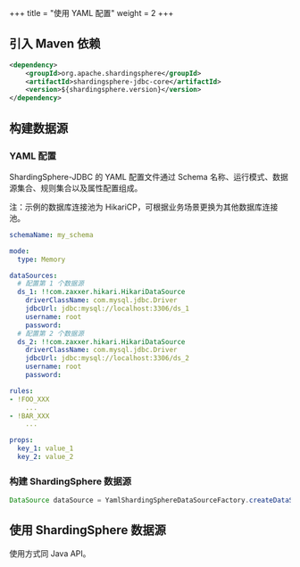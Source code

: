 +++
title = "使用 YAML 配置"
weight = 2
+++

## 引入 Maven 依赖

```xml
<dependency>
    <groupId>org.apache.shardingsphere</groupId>
    <artifactId>shardingsphere-jdbc-core</artifactId>
    <version>${shardingsphere.version}</version>
</dependency>
```

## 构建数据源

### YAML 配置

ShardingSphere-JDBC 的 YAML 配置文件通过 Schema 名称、运行模式、数据源集合、规则集合以及属性配置组成。

注：示例的数据库连接池为 HikariCP，可根据业务场景更换为其他数据库连接池。

```yaml
schemaName: my_schema

mode:
  type: Memory

dataSources:
  # 配置第 1 个数据源
  ds_1: !!com.zaxxer.hikari.HikariDataSource
    driverClassName: com.mysql.jdbc.Driver
    jdbcUrl: jdbc:mysql://localhost:3306/ds_1
    username: root
    password:
  # 配置第 2 个数据源
  ds_2: !!com.zaxxer.hikari.HikariDataSource
    driverClassName: com.mysql.jdbc.Driver
    jdbcUrl: jdbc:mysql://localhost:3306/ds_2
    username: root
    password: 

rules:
- !FOO_XXX
    ...
- !BAR_XXX
    ...

props:
  key_1: value_1
  key_2: value_2
```

### 构建 ShardingSphere 数据源

```java
DataSource dataSource = YamlShardingSphereDataSourceFactory.createDataSource(yamlFile);
```

## 使用 ShardingSphere 数据源

使用方式同 Java API。
